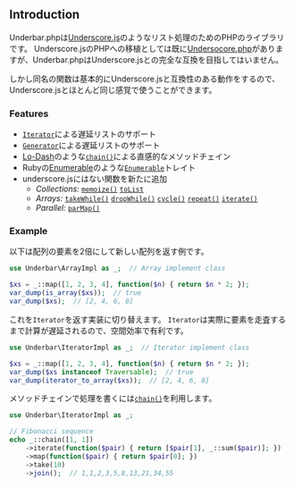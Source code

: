 Introduction
------------

Underbar.phpは[Underscore.js](http://underscorejs.org/)のようなリスト処理のためのPHPのライブラリです。
Underscore.jsのPHPへの移植としては既に[Undersocore.php](http://brianhaveri.github.io/Underscore.php/)がありますが、Underbar.phpはUnderscore.jsとの完全な互換を目指してはいません。

しかし同名の関数は基本的にUnderscore.jsと互換性のある動作をするので、Underscore.jsとほとんど同じ感覚で使うことができます。

### Features

- [`Iterator`](http://php.net/manual/ja/class.iterator.php)による遅延リストのサポート
- [`Generator`](http://php.net/manual/ja/class.generator.php)による遅延リストのサポート
- [Lo-Dash](http://lodash.com/)のような[`chain()`](#chain)による直感的なメソッドチェイン
- Rubyの[Enumerable](http://doc.ruby-lang.org/ja/1.9.3/class/Enumerable.html)のような[`Enumerable`](#Enumerable)トレイト
- underscore.jsにはない関数を新たに追加
  - *Collections:* [`memoize()`](#memoize) [`toList`](#toList)
  - *Arrays:* [`takeWhile()`](#takeWhile) [`dropWhile()`](#dropWhile) [`cycle()`](#cycle) [`repeat()`](#repeat) [`iterate()`](#iterate)
  - *Parallel:* [`parMap()`](#parMap)

### Example

以下は配列の要素を2倍にして新しい配列を返す例です。

```php
use Underbar\ArrayImpl as _;  // Array implement class

$xs = _::map([1, 2, 3, 4], function($n) { return $n * 2; });
var_dump(is_array($xs));  // true
var_dump($xs);  // [2, 4, 6, 8]
```

これを`Iterator`を返す実装に切り替えます。
`Iterator`は実際に要素を走査するまで計算が遅延されるので、空間効率で有利です。

```php
use Underbar\IteratorImpl as _;  // Iterator implement class

$xs = _::map([1, 2, 3, 4], function($n) { return $n * 2; });
var_dump($xs instanceof Traversable);  // true
var_dump(iterator_to_array($xs));  // [2, 4, 6, 8]
```

メソッドチェインで処理を書くには[`chain()`](#chain)を利用します。

```php
use Underbar\IteratorImpl as _;

// Fibonacci sequence
echo _::chain([1, 1])
    ->iterate(function($pair) { return [$pair[1], _::sum($pair)]; })
    ->map(function($pair) { return $pair[0]; })
    ->take(10)
    ->join();  // 1,1,2,3,5,8,13,21,34,55
```

